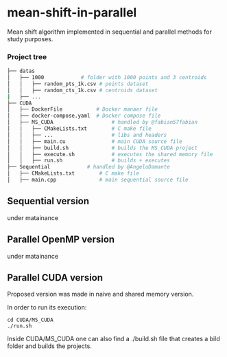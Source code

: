 # mean-shift-in-parallel
Mean shift algorithm implemented in sequential and parallel methods for study purposes.

### Project tree

```bash 
├── datas
│   ├── 1000            # folder with 1000 points and 3 centroids
│   │   ├── random_pts_1k.csv # points dataset
│   │   ├── random_cts_1k.csv # centroids dataset
|   ├── ...
├── CUDA           
│   ├── DockerFile           # Docker manaer file
│   ├── docker-compose.yaml  # Docker compose file
│   ├── MS_CUDA                   # handled by @fabian57fabian
│   │   ├── CMakeLists.txt        # C make file
│   │   ├── ...                   # libs and headers
│   │   ├── main.cu               # main CUDA source file
│   │   ├── build.sh              # builds the MS_CUDA project
│   │   ├── execute.sh            # executes the shared memory file
│   │   ├── run.sh                # builds + executes
├── Sequential            # handled by @AngeloDamante
│   ├── CMakeLists.txt        # C make file
│   ├── main.cpp              # main sequential source file
```


## Sequential version
under matainance


## Parallel OpenMP version
under matainance


## Parallel CUDA version

Proposed version was made in naive and shared memory version.

In order to run its execution:

```
cd CUDA/MS_CUDA
./run.sh
```

Inside CUDA/MS_CUDA one can also find a ./build.sh file that creates a bild folder and builds the projects.